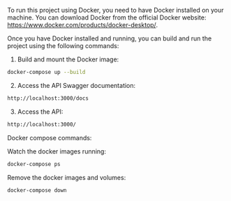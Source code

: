 To run this project using Docker, you need to have Docker installed on your machine. You can download Docker from the official Docker website: https://www.docker.com/products/docker-desktop/.

Once you have Docker installed and running, you can build and run the project using the following commands:

1. Build and mount the Docker image:

```bash
docker-compose up --build
```

2. Access the API Swagger documentation:

```bash
http://localhost:3000/docs
```

3. Access the API:

```bash
http://localhost:3000/
```


Docker compose commands:

Watch the docker images running:
```bash
docker-compose ps
```

Remove the docker images and volumes:
```bash
docker-compose down
```

